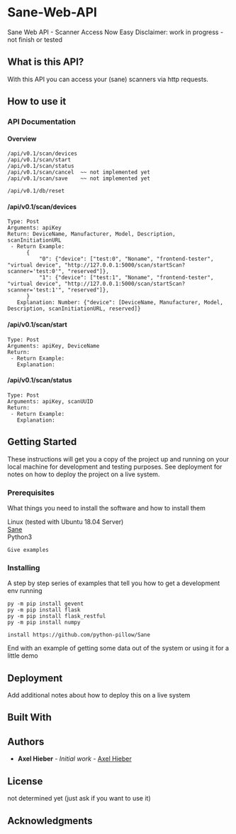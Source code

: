 # Sane-Web-API
Sane Web API - Scanner Access Now Easy
Disclaimer: work in progress - not finish or tested

## What is this API?
With this API you can access your (sane) scanners via http requests.

## How to use it

### API Documentation
#### Overview
```
/api/v0.1/scan/devices
/api/v0.1/scan/start
/api/v0.1/scan/status
/api/v0.1/scan/cancel  ~~ not implemented yet
/api/v0.1/scan/save    ~~ not implemented yet

/api/v0.1/db/reset
```

#### /api/v0.1/scan/devices
```
Type: Post
Arguments: apiKey
Return: DeviceName, Manufacturer, Model, Description, scanInitiationURL
 - Return Example: 
      {
          "0": {"device": ["test:0", "Noname", "frontend-tester", "virtual device", "http://127.0.0.1:5000/scan/startScan?scanner='test:0'", "reserved"]}, 
          "1": {"device": ["test:1", "Noname", "frontend-tester", "virtual device", "http://127.0.0.1:5000/scan/startScan?scanner='test:1'", "reserved"]}, 
      }
   Explanation: Number: {"device": [DeviceName, Manufacturer, Model, Description, scanInitiationURL, reserved]}

```

#### /api/v0.1/scan/start
```
Type: Post
Arguments: apiKey, DeviceName
Return: 
 - Return Example:
   Explanation: 
```

#### /api/v0.1/scan/status
```
Type: Post
Arguments: apiKey, scanUUID
Return: 
 - Return Example: 
   Explanation:
```

## Getting Started

These instructions will get you a copy of the project up and running on your local machine for development and testing purposes. See deployment for notes on how to deploy the project on a live system.

### Prerequisites

What things you need to install the software and how to install them

Linux (tested with Ubuntu 18.04 Server) <br />
[Sane](https://www.sane-project.org//) <br />
Python3 <br />

```
Give examples
```

### Installing

A step by step series of examples that tell you how to get a development env running


```
py -m pip install gevent
py -m pip install flask
py -m pip install flask_restful
py -m pip install numpy

install https://github.com/python-pillow/Sane
```


End with an example of getting some data out of the system or using it for a little demo

## Deployment

Add additional notes about how to deploy this on a live system

## Built With



## Authors

* **Axel Hieber** - *Initial work* - [Axel Hieber](https://github.com/axelhieber)


## License

not determined yet (just ask if you want to use it)

## Acknowledgments

